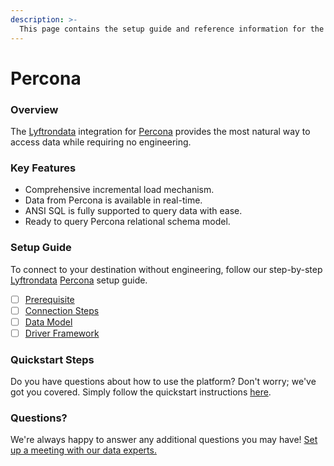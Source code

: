 ```yaml
---
description: >-
  This page contains the setup guide and reference information for the Percona source connector.
---
```


# Percona

### Overview

The [Lyftrondata](https://www.lyftrondata.com/) integration for [Percona](None) provides the most natural way to access data while requiring no engineering.

### Key Features

* Comprehensive incremental load mechanism.
* Data from Percona is available in real-time.&#x20;
* ANSI SQL is fully supported to query data with ease.
* Ready to query Percona relational schema model.

### Setup Guide

To connect to your destination without engineering, follow our step-by-step [Lyftrondata](https://www.lyftrondata.com/)  [Percona](None) setup guide.

* [ ] [Prerequisite](prerequisite.md)
* [ ] [Connection Steps](connection-steps.md)
* [ ] [Data Model](data-model/erd.md)
* [ ] [Driver Framework](driver-framework/)

### Quickstart Steps

Do you have questions about how to use the platform? Don't worry; we've got you covered. Simply follow the quickstart instructions [here](../README.md).

### Questions? <a href="#questions" id="questions"></a>

We're always happy to answer any additional questions you may have! [Set up a meeting with our data experts.](https://www.lyftrondata.com/book-a-meeting/)

